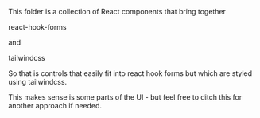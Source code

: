 This folder is a collection of
React components that bring together

react-hook-forms

and

tailwindcss

So that is controls that easily fit into react hook forms
but which are styled using tailwindcss.

This makes sense is some parts of the UI - but feel free to
ditch this for another approach if needed.

